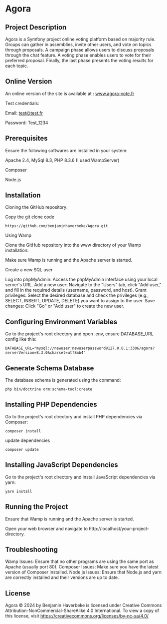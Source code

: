 # Agora

## Project Description

Agora is a Symfony project online voting platform based on majority rule. Groups can gather in assemblies, invite other users, and vote on topics through proposals. A campaign phase allows users to discuss proposals through the chat feature. A voting phase enables users to vote for their preferred proposal. Finally, the last phase presents the voting results for each topic.

## Online Version

An online version of the site is available at : www.agora-vote.fr

Test credentials:

Email: test@test.fr

Password: Test_1234

## Prerequisites

Ensure the following softwares are installed in your system:

Apache 2.4, MySql 8.3, PHP 8.3.6 (I used WampServer)

Composer

Node.js

## Installation

Cloning the GitHub repository:

Copy the git clone code

```
https://github.com/benjaminhaverbeke/Agora.git
```

Using Wamp

Clone the GitHub repository into the www directory of your Wamp installation:

Make sure Wamp is running and the Apache server is started.

Create a new SQL user

Log into phpMyAdmin: Access the phpMyAdmin interface using your local server's URL.
Add a new user: Navigate to the "Users" tab, click "Add user," and fill in the required details (username, password, and host).
Grant privileges: Select the desired database and check the privileges (e.g., SELECT, INSERT, UPDATE, DELETE) you want to assign to the user.
Save changes: Click "Go" or "Add user" to create the new user.

## Configuring Environment Variables

Go to the project's root directory and open .env, ensure DATABASE_URL config like this:

```
DATABASE_URL="mysql://newuser:newuserpassword@127.0.0.1:3306/agora?serverVersion=8.3.0&charset=utf8mb4"
```

## Generate Schema Database

The database schema is generated using the command:

```
php bin/doctrine orm:schema-tool:create
```

## Installing PHP Dependencies

Go to the project's root directory and install PHP dependencies via Composer:
```
composer install
```
update dependencies
```
composer update
```
## Installing JavaScript Dependencies

Go to the project's root directory and install JavaScript dependencies via yarn:

```
yarn install
```

## Running the Project

Ensure that Wamp is running and the Apache server is started. 

Open your web browser and navigate to
http://localhost/your-project-directory.

## Troubleshooting
Wamp Issues: Ensure that no other programs are using the same port as Apache (usually port 80). Composer Issues: Make sure you have the latest version of Composer installed. Node.js Issues: Ensure that Node.js and yarn are correctly installed and their versions are up to date.

## License
Agora © 2024 by Benjamin Haverbeke is licensed under Creative Commons Attribution-NonCommercial-ShareAlike 4.0 International. To view a copy of this license, visit https://creativecommons.org/licenses/by-nc-sa/4.0/




